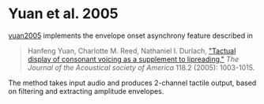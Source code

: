 # Yuan et al. 2005

[yuan2005](/extras/references/yuan2005/yuan2005.h)
implements the envelope onset asynchrony feature described in

> Hanfeng Yuan, Charlotte M. Reed, Nathaniel I. Durlach, ["Tactual display
> of consonant voicing as a supplement to
> lipreading,"](https://dspace.mit.edu/bitstream/handle/1721.1/87906/54935608-MIT.pdf?sequence=2)
> *The Journal of the Acoustical society of America* 118.2 (2005): 1003-1015.

The method takes input audio and produces 2-channel tactile output, based on
filtering and extracting amplitude envelopes.
